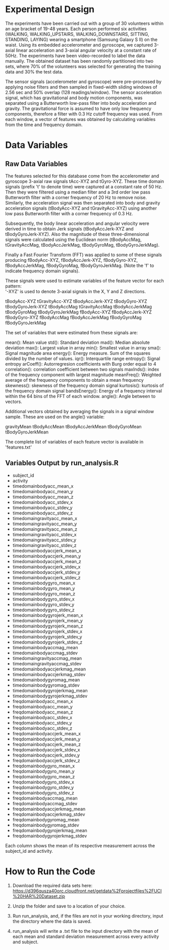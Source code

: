 # Experimental Design
The experiments have been carried out with a group of 30 volunteers within an age bracket of 19-48 years. Each person performed six activities (WALKING, WALKING_UPSTAIRS, WALKING_DOWNSTAIRS, SITTING, STANDING, LAYING) wearing a smartphone (Samsung Galaxy S II) on the waist. Using its embedded accelerometer and gyroscope, we captured 3-axial linear acceleration and 3-axial angular velocity at a constant rate of 50Hz. The experiments have been video-recorded to label the data manually. The obtained dataset has been randomly partitioned into two sets, where 70% of the volunteers was selected for generating the training data and 30% the test data. 

The sensor signals (accelerometer and gyroscope) were pre-processed by applying noise filters and then sampled in fixed-width sliding windows of 2.56 sec and 50% overlap (128 readings/window). The sensor acceleration signal, which has gravitational and body motion components, was separated using a Butterworth low-pass filter into body acceleration and gravity. The gravitational force is assumed to have only low frequency components, therefore a filter with 0.3 Hz cutoff frequency was used. From each window, a vector of features was obtained by calculating variables from the time and frequency domain.

# Data Variables
## Raw Data Variables

The features selected for this database come from the accelerometer and gyroscope 3-axial raw signals tAcc-XYZ and tGyro-XYZ. These time domain signals (prefix 't' to denote time) were captured at a constant rate of 50 Hz. Then they were filtered using a median filter and a 3rd order low pass Butterworth filter with a corner frequency of 20 Hz to remove noise. Similarly, the acceleration signal was then separated into body and gravity acceleration signals (tBodyAcc-XYZ and tGravityAcc-XYZ) using another low pass Butterworth filter with a corner frequency of 0.3 Hz. 

Subsequently, the body linear acceleration and angular velocity were derived in time to obtain Jerk signals (tBodyAccJerk-XYZ and tBodyGyroJerk-XYZ). Also the magnitude of these three-dimensional signals were calculated using the Euclidean norm (tBodyAccMag, tGravityAccMag, tBodyAccJerkMag, tBodyGyroMag, tBodyGyroJerkMag). 

Finally a Fast Fourier Transform (FFT) was applied to some of these signals producing fBodyAcc-XYZ, fBodyAccJerk-XYZ, fBodyGyro-XYZ, fBodyAccJerkMag, fBodyGyroMag, fBodyGyroJerkMag. (Note the 'f' to indicate frequency domain signals). 

These signals were used to estimate variables of the feature vector for each pattern:  
'-XYZ' is used to denote 3-axial signals in the X, Y and Z directions.

tBodyAcc-XYZ
tGravityAcc-XYZ
tBodyAccJerk-XYZ
tBodyGyro-XYZ
tBodyGyroJerk-XYZ
tBodyAccMag
tGravityAccMag
tBodyAccJerkMag
tBodyGyroMag
tBodyGyroJerkMag
fBodyAcc-XYZ
fBodyAccJerk-XYZ
fBodyGyro-XYZ
fBodyAccMag
fBodyAccJerkMag
fBodyGyroMag
fBodyGyroJerkMag

The set of variables that were estimated from these signals are: 

mean(): Mean value
std(): Standard deviation
mad(): Median absolute deviation 
max(): Largest value in array
min(): Smallest value in array
sma(): Signal magnitude area
energy(): Energy measure. Sum of the squares divided by the number of values. 
iqr(): Interquartile range 
entropy(): Signal entropy
arCoeff(): Autorregresion coefficients with Burg order equal to 4
correlation(): correlation coefficient between two signals
maxInds(): index of the frequency component with largest magnitude
meanFreq(): Weighted average of the frequency components to obtain a mean frequency
skewness(): skewness of the frequency domain signal 
kurtosis(): kurtosis of the frequency domain signal 
bandsEnergy(): Energy of a frequency interval within the 64 bins of the FFT of each window.
angle(): Angle between to vectors.

Additional vectors obtained by averaging the signals in a signal window sample. These are used on the angle() variable:

gravityMean
tBodyAccMean
tBodyAccJerkMean
tBodyGyroMean
tBodyGyroJerkMean

The complete list of variables of each feature vector is available in 'features.txt'

## Variables Output by run_analysis.R

* subject_id
* activity
* timedomainbodyacc_mean_x
* timedomainbodyacc_mean_y
* timedomainbodyacc_mean_z
* timedomainbodyacc_stdev_x
* timedomainbodyacc_stdev_y
* timedomainbodyacc_stdev_z
* timedomaingravityacc_mean_x
* timedomaingravityacc_mean_y
* timedomaingravityacc_mean_z
* timedomaingravityacc_stdev_x
* timedomaingravityacc_stdev_y
* timedomaingravityacc_stdev_z
* timedomainbodyaccjerk_mean_x
* timedomainbodyaccjerk_mean_y
* timedomainbodyaccjerk_mean_z
* timedomainbodyaccjerk_stdev_x
* timedomainbodyaccjerk_stdev_y
* timedomainbodyaccjerk_stdev_z
* timedomainbodygyro_mean_x
* timedomainbodygyro_mean_y
* timedomainbodygyro_mean_z
* timedomainbodygyro_stdev_x
* timedomainbodygyro_stdev_y
* timedomainbodygyro_stdev_z
* timedomainbodygyrojerk_mean_x
* timedomainbodygyrojerk_mean_y
* timedomainbodygyrojerk_mean_z
* timedomainbodygyrojerk_stdev_x
* timedomainbodygyrojerk_stdev_y
* timedomainbodygyrojerk_stdev_z
* timedomainbodyaccmag_mean
* timedomainbodyaccmag_stdev
* timedomaingravityaccmag_mean
* timedomaingravityaccmag_stdev
* timedomainbodyaccjerkmag_mean
* timedomainbodyaccjerkmag_stdev
* timedomainbodygyromag_mean
* timedomainbodygyromag_stdev
* timedomainbodygyrojerkmag_mean
* timedomainbodygyrojerkmag_stdev
* freqdomainbodyacc_mean_x
* freqdomainbodyacc_mean_y
* freqdomainbodyacc_mean_z
* freqdomainbodyacc_stdev_x
* freqdomainbodyacc_stdev_y
* freqdomainbodyacc_stdev_z
* freqdomainbodyaccjerk_mean_x
* freqdomainbodyaccjerk_mean_y
* freqdomainbodyaccjerk_mean_z
* freqdomainbodyaccjerk_stdev_x
* freqdomainbodyaccjerk_stdev_y
* freqdomainbodyaccjerk_stdev_z
* freqdomainbodygyro_mean_x
* freqdomainbodygyro_mean_y
* freqdomainbodygyro_mean_z
* freqdomainbodygyro_stdev_x
* freqdomainbodygyro_stdev_y
* freqdomainbodygyro_stdev_z
* freqdomainbodyaccmag_mean
* freqdomainbodyaccmag_stdev
* freqdomainbodyaccjerkmag_mean
* freqdomainbodyaccjerkmag_stdev
* freqdomainbodygyromag_mean
* freqdomainbodygyromag_stdev
* freqdomainbodygyrojerkmag_mean
* freqdomainbodygyrojerkmag_stdev

Each column shows the mean of its respective measurement across the subject_id and activity.

# How to Run the Code

1. Download the required data sets here: https://d396qusza40orc.cloudfront.net/getdata%2Fprojectfiles%2FUCI%20HAR%20Dataset.zip

2. Unzip the folder and save to a location of your choice.

3. Run run_analysis, and, if the files are not in your working directory, input the directory where the data is saved.

4. run_analysis will write a .txt file to the input directory with the mean of each mean and standard deviation measurement across every activity and subject.
